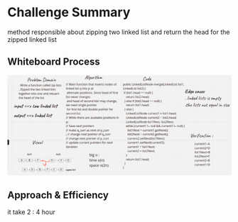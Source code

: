 # Challenge Summary
<!-- Description of the challenge -->
method responsible about zipping two linked list and return the head for the zipped linked list
## Whiteboard Process
<!-- Embedded whiteboard image -->
![](../img/code08.png)

## Approach & Efficiency
it take 
2 : 4 hour
